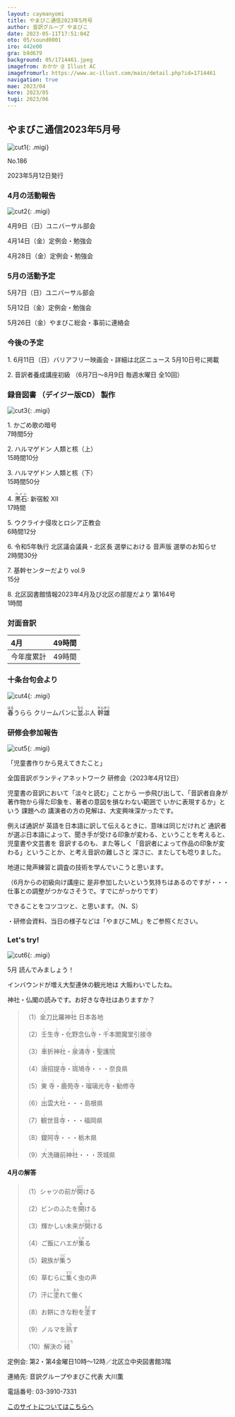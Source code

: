 ```yaml
---
layout: caymanyomi
title: やまびこ通信2023年5月号
author: 音訳グループ やまびこ
date: 2023-05-11T17:51:04Z
oto: 05/sound0001
iro: 442e00
gra: b9d679
background: 05/1714461.jpeg
imagefrom: おかか @ Illust AC
imagefromurl: https://www.ac-illust.com/main/detail.php?id=1714461
navigation: true
mae: 2023/04
kore: 2023/05
tugi: 2023/06
---
```



## <span data-dur="4.109" data-begin="2.050" id="xmri_0001" markdown="1"> やまびこ通信2023年5月号</span>

![cut1](media/05/cut1.png){: .migi}

<span data-dur="2.601" data-begin="6.159" id="xmri_0002" markdown="1">No.186</span>

<span data-dur="5.752" data-begin="8.760" id="xmri_0003" markdown="1">2023年5月12日発行</span>

### <span data-dur="3.323" data-begin="21.471" id="xmri_0007" markdown="1"> 4月の活動報告</span>

![cut2](media/05/cut2.png){: .migi}

<span data-dur="2.124" data-begin="26.644" id="xmri_0009" markdown="1">4月9日（日）</span><span data-dur="2.504" data-begin="28.768" id="xmri_000A" markdown="1">ユニバーサル部会</span>

<span data-dur="2.193" data-begin="31.272" id="xmri_000B" markdown="1">4月14日（金）</span><span data-dur="2.987" data-begin="33.465" id="xmri_000C" markdown="1">定例会・勉強会</span>

<span data-dur="2.480" data-begin="36.452" id="xmri_000D" markdown="1">4月28日（金）</span><span data-dur="4.387" data-begin="38.932" id="xmri_000E" markdown="1">定例会・勉強会</span>

### <span data-dur="3.178" data-begin="43.319" id="xmri_000F" markdown="1"> 5月の活動予定</span>

<span data-dur="1.977" data-begin="46.497" id="xmri_0010" markdown="1">5月7日（日）</span><span data-dur="2.504" data-begin="48.474" id="xmri_0011" markdown="1">ユニバーサル部会</span>

<span data-dur="2.213" data-begin="50.978" id="xmri_0012" markdown="1">5月12日（金）</span><span data-dur="2.986" data-begin="53.191" id="xmri_0013" markdown="1">定例会・勉強会</span>

<span data-dur="2.425" data-begin="56.177" id="xmri_0014" markdown="1">5月26日（金）</span><span data-dur="1.578" data-begin="58.602" id="xmri_0015" markdown="1">やまびこ総会・</span><span data-dur="3.946" data-begin="60.180" id="xmri_0016" markdown="1">事前に連絡会</span>

### <span data-dur="2.630" data-begin="64.126" id="xmri_0017" markdown="1"> 今後の予定</span>

<span data-dur=".815" data-begin="66.756" id="xmri_0018" markdown="1">1.</span> <span data-dur="2.476" data-begin="67.571" id="xmri_0019" markdown="1">6月11日（日）</span><span data-dur="1.805" data-begin="70.047" id="xmri_001A" markdown="1">バリアフリー映画会・</span><span data-dur="5.096" data-begin="71.852" id="xmri_001B" markdown="1">詳細は北区ニュース 5月10日号に掲載</span>

<span data-dur=".704" data-begin="76.948" id="xmri_001C" markdown="1">2.</span> <span data-dur="2.442" data-begin="77.652" id="xmri_001D" markdown="1">音訳者養成講座初級</span> <span data-dur="2.982" data-begin="80.094" id="xmri_001E" markdown="1">（6月7日～8月9日</span> <span data-dur="1.633" data-begin="83.076" id="xmri_001F" markdown="1">毎週水曜日</span> <span data-dur="3.520" data-begin="84.709" id="xmri_0020" markdown="1">全10回<span class="infty_silent">）</span></span>

### <span data-dur="4.728" data-begin="88.229" id="xmri_0021" markdown="1"> 録音図書<span class="infty_silent"> （</span>デイジー版CD<span class="infty_silent">） </span>製作</span>

![cut3](media/05/cut3.png){: .migi}

<span data-dur=".815" data-begin="95.658" id="xmri_0024" markdown="1">1.</span> <span data-dur="1.699" data-begin="96.473" id="xmri_0025" markdown="1">かごめ歌の暗号</span>  
<span data-dur="2.064" data-begin="98.172" id="xmri_0026" markdown="1">7時間5分</span>

<span data-dur=".704" data-begin="100.236" id="xmri_0027" markdown="1">2.</span> <span data-dur="2.299" data-begin="100.940" id="xmri_0028" markdown="1">ハルマゲドン 人類と核</span><span data-dur=".802" data-begin="103.239" id="xmri_0029" markdown="1">（上）</span>  
<span data-dur="2.230" data-begin="104.041" id="xmri_002A" markdown="1">15時間10分</span>

<span data-dur=".871" data-begin="106.271" id="xmri_002B" markdown="1">3.</span> <span data-dur="2.299" data-begin="107.142" id="xmri_002C" markdown="1">ハルマゲドン 人類と核</span><span data-dur=".732" data-begin="109.441" id="xmri_002D" markdown="1">（下）</span>  
<span data-dur="2.363" data-begin="110.173" id="xmri_002E" markdown="1">15時間50分</span>

<span data-dur=".797" data-begin="112.536" id="xmri_002F" markdown="1">4.</span><span data-dur="5.437" data-begin="113.333" id="xmri_0030" markdown="1"> <ruby>黒石<rp>(</rp><rt>ヘイシ</rt><rp>)</rp></ruby>: 新宿鮫 XII</span>  
<span data-dur="1.895" data-begin="118.770" id="xmri_0031" markdown="1">17時間</span>

<span data-dur=".715" data-begin="120.665" id="xmri_0032" markdown="1">5.</span> <span data-dur="2.789" data-begin="121.380" id="xmri_0033" markdown="1">ウクライナ侵攻とロシア正教会</span>  
<span data-dur="2.264" data-begin="124.169" id="xmri_0034" markdown="1">6時間12分</span>

<span data-dur=".859" data-begin="126.433" id="xmri_0035" markdown="1">6.</span> <span data-dur="7.011" data-begin="127.292" id="xmri_0036" markdown="1">令和5年執行 北区議会議員・北区長 選挙における 音声版 選挙のお知らせ</span>  
<span data-dur="2.265" data-begin="134.303" id="xmri_0037" markdown="1">2時間30分</span>

<span data-dur=".828" data-begin="136.568" id="xmri_0038" markdown="1">7.</span> <span data-dur="2.737" data-begin="137.396" id="xmri_0039" markdown="1">基幹センターだより vol.9</span>  
<span data-dur="1.655" data-begin="140.133" id="xmri_003A" markdown="1">15分</span>

<span data-dur=".847" data-begin="141.788" id="xmri_003B" markdown="1">8.</span> <span data-dur="7.226" data-begin="142.635" id="xmri_003C" markdown="1">北区図書館情報2023年4月及び北区の部屋だより 第164号</span>  
<span data-dur="3.417" data-begin="149.861" id="xmri_003D" markdown="1">1時間</span>

### <span data-dur="2.666" data-begin="153.278" id="xmri_003E" markdown="1"> 対面音訳</span>

<span data-dur="1.078" data-begin="155.944" id="xmri_003F" markdown="1">4月</span>|<span data-dur="2.374" data-begin="157.022" id="xmri_0040" markdown="1">49時間</span>
|:---|---:|
<span data-dur="1.591" data-begin="159.396" id="xmri_0041" markdown="1">今年度累計</span>|<span data-dur="3.774" data-begin="160.987" id="xmri_0042" markdown="1">49時間</span>

### <span data-dur="2.991" data-begin="164.761" id="xmri_0043" markdown="1"> 十条台句会より</span>

![cut4](media/05/cut4.png){: .migi}

<span data-dur="7.788" data-begin="168.902" id="xmri_0045" markdown="1"><ruby>春<rp>(</rp><rt>はる</rt><rp>)</rp></ruby>うらら クリームパンに<ruby>並<rp>(</rp><rt>なら</rt><rp>)</rp></ruby>ぶ人
<span class="haigo" data-dur="3.272" data-begin="176.690" id="xmri_0046" markdown="1"><ruby>幹雄<rp>(</rp><rt>かんゆう</rt><rp>)</rp></ruby></span>

### <span data-dur="3.357" data-begin="179.962" id="xmri_0047" markdown="1"> 研修会参加報告</span>

![cut5](media/05/cut5.png){: .migi}

<span data-dur="2.989" data-begin="184.469" id="xmri_0049" markdown="1">「児童書作りから見えてきたこと」</span>

<span data-dur="3.663" data-begin="187.458" id="xmri_004A" markdown="1">全国音訳ボランティアネットワーク 研修会</span><span data-dur="4.298" data-begin="191.121" id="xmri_004B" markdown="1">（2023年4月12日）</span>

<span data-dur="2.133" data-begin="195.419" id="xmri_004C" markdown="1">児童書の音訳において</span><span data-dur="2.995" data-begin="197.552" id="xmri_004D" markdown="1">「淡々と読む<span class="infty_silent">」</span>ことから 一歩飛び出して、</span><span data-dur="3.579" data-begin="200.547" id="xmri_004E" markdown="1">「音訳者自身が 著作物から得た印象を、</span><span data-dur="7.145" data-begin="204.126" id="xmri_004F" markdown="1">著者の意図を損なわない範囲で いかに表現するか<span class="infty_silent">」</span>という 課題への 講演者の方の見解は、</span><span data-dur="4.229" data-begin="211.271" id="xmri_0050" markdown="1">大変興味深かったです。</span>

<span data-dur="4.622" data-begin="215.500" id="xmri_0051" markdown="1">例えば通訳が 英語を日本語に訳して伝えるときに、</span><span data-dur="4.190" data-begin="220.122" id="xmri_0052" markdown="1">意味は同じだけれど 通訳者が選ぶ日本語によって、</span><span data-dur="3.757" data-begin="224.312" id="xmri_0053" markdown="1">聞き手が受ける印象が変わる<span class="infty_silent">、</span>ということを考えると、</span><span data-dur="4.063" data-begin="228.069" id="xmri_0054" markdown="1">児童書や文芸書を 音訳するのも<span class="infty_silent">、</span>また等しく</span><span data-dur="4.360" data-begin="232.132" id="xmri_0055" markdown="1">「音訳者によって作品の印象が変わる<span class="infty_silent">」</span>ということか、</span><span data-dur="1.147" data-begin="236.492" id="xmri_0056" markdown="1">と考え</span><span data-dur="2.632" data-begin="237.639" id="xmri_0057" markdown="1">音訳の難しさと 深さに、</span><span data-dur="3.798" data-begin="240.271" id="xmri_0058" markdown="1">またしても唸りました。</span>

<span data-dur="7.034" data-begin="244.069" id="xmri_0059" markdown="1">地道に発声練習と調査の技術を学んでいこうと思います。</span>

<span class="infty_silent">（</span><span data-dur="8.718" data-begin="251.103" id="xmri_005A" markdown="1">6月からの初級向け講座に 是非参加したいという気持ちはあるのですが・・・仕事との調整がつかなさそうで。</span><span data-dur="2.903" data-begin="259.821" id="xmri_005B" markdown="1">すでにがっかりです</span><span class="infty_silent">）</span>

<span data-dur="4.112" data-begin="262.724" id="xmri_005C" markdown="1">できることをコツコツと<span class="infty_silent">、</span>と思います。</span><span class="infty_silent">（</span><span data-dur="2.246" data-begin="266.836" id="xmri_005D" markdown="1">N<span class="infty_silent">、</span>S</span><span class="infty_silent">）</span>

<span data-dur="1.676" data-begin="269.082" id="xmri_005E" markdown="1">・研修会資料、</span><span data-dur="1.866" data-begin="270.758" id="xmri_005F" markdown="1">当日の様子などは</span><span data-dur="5.096" data-begin="272.624" id="xmri_0060" markdown="1">「やまびこML<span class="infty_silent">」</span>をご参照ください。</span>

### <span data-dur=".500" data-begin="277.720" id="xmri_0061" markdown="1"></span> <span data-dur="2.340" data-begin="278.220" id="xmri_0062" markdown="1">Let&apos;s try!</span>

![cut6](media/05/cut6.png){: .migi}

<span data-dur="4.180" data-begin="282.410" id="xmri_0064" markdown="1">5月 読んでみましょう！</span>

<span data-dur="1.573" data-begin="286.590" id="xmri_0065" markdown="1">インバウンドが増え</span><span data-dur="4.887" data-begin="288.163" id="xmri_0066" markdown="1">大型連休の観光地は 大賑わいでしたね。</span>

<span data-dur="3.108" data-begin="293.050" id="xmri_0067" markdown="1">神社・仏閣の読みです。</span><span data-dur="4.060" data-begin="296.158" id="xmri_0068" markdown="1">お好きな寺社はありますか？</span>

<blockquote markdown="1">

<span class="infty_silent">（1）<ruby>金刀比羅神社<rp>(</rp><rt>（　　　）</rt><rp>)</rp></ruby> 日本各地</span>

<span class="infty_silent">（2）<ruby>壬生寺<rp>(</rp><rt>（　　　）</rt><rp>)</rp></ruby>・<ruby>化野念仏寺<rp>(</rp><rt>（　　　）</rt><rp>)</rp></ruby>・<ruby>千本閻魔堂引接寺<rp>(</rp><rt>（　　　）</rt><rp>)</rp></ruby></span>

<span class="infty_silent">（3）<ruby>車折神社<rp>(</rp><rt>（　　　）</rt><rp>)</rp></ruby>・<ruby>泉涌寺<rp>(</rp><rt>（　　　）</rt><rp>)</rp></ruby>・<ruby>聖護院<rp>(</rp><rt>（　　　）</rt><rp>)</rp></ruby></span>

<span class="infty_silent">（4）<ruby>唐招提寺<rp>(</rp><rt>（　　　）</rt><rp>)</rp></ruby>・<ruby>斑鳩寺<rp>(</rp><rt>（　　　）</rt><rp>)</rp></ruby>・・・奈良県</span>

<span class="infty_silent">（5）<ruby>東寺<rp>(</rp><rt>（　　　）</rt><rp>)</rp></ruby>・<ruby>鹿苑寺<rp>(</rp><rt>（　　　）</rt><rp>)</rp></ruby>・<ruby>瑠璃光寺<rp>(</rp><rt>（　　　）</rt><rp>)</rp></ruby>・<ruby>勧修寺<rp>(</rp><rt>（　　　）</rt><rp>)</rp></ruby></span>

<span class="infty_silent">（6）<ruby>出雲大社<rp>(</rp><rt>（　　　）</rt><rp>)</rp></ruby>・・・島根県</span>

<span class="infty_silent">（7）<ruby>観世音寺<rp>(</rp><rt>（　　　）</rt><rp>)</rp></ruby>・・・福岡県</span>

<span class="infty_silent">（8）<ruby>鑁阿寺<rp>(</rp><rt>（　　　）</rt><rp>)</rp></ruby>・・・栃木県</span>

<span class="infty_silent">（9）<ruby>大洗磯前神社<rp>(</rp><rt>（　　　）</rt><rp>)</rp></ruby>・・・茨城県</span>

</blockquote>

#### <span data-dur="2.856" data-begin="304.743" id="xmri_006A" markdown="1"> 4月の解答</span>

<blockquote markdown="1">

<span data-dur="1.178" data-begin="307.599" id="xmri_006B" markdown="1">（1）</span><span data-dur="2.318" data-begin="308.777" id="xmri_006C" markdown="1">シャツの前が<ruby>開<rp>(</rp><rt>はだ</rt><rp>)</rp></ruby>ける</span>

<span data-dur="1.016" data-begin="311.095" id="xmri_006D" markdown="1">（2）</span><span data-dur="2.134" data-begin="312.111" id="xmri_006E" markdown="1">ビンのふたを<ruby>開<rp>(</rp><rt>あ</rt><rp>)</rp></ruby>ける</span>

<span data-dur="1.143" data-begin="314.245" id="xmri_006F" markdown="1">（3）</span><span data-dur="2.682" data-begin="315.388" id="xmri_0070" markdown="1">輝かしい未来が<ruby>開<rp>(</rp><rt>ひら</rt><rp>)</rp></ruby>ける</span>

<span data-dur="1.119" data-begin="318.070" id="xmri_0071" markdown="1">（4）</span><span data-dur="2.311" data-begin="319.189" id="xmri_0072" markdown="1">ご飯にハエが<ruby>集<rp>(</rp><rt>たか</rt><rp>)</rp></ruby>る</span>

<span data-dur="1.046" data-begin="321.500" id="xmri_0073" markdown="1">（5）</span><span data-dur="2.077" data-begin="322.546" id="xmri_0074" markdown="1">親族が<ruby>集<rp>(</rp><rt>つど</rt><rp>)</rp></ruby>う</span>

<span data-dur="1.177" data-begin="324.623" id="xmri_0075" markdown="1">（6）</span><span data-dur="2.681" data-begin="325.800" id="xmri_0076" markdown="1">草むらに<ruby>集<rp>(</rp><rt>すだ</rt><rp>)</rp></ruby>く虫の声</span>

<span data-dur="1.170" data-begin="328.481" id="xmri_0077" markdown="1">（7）</span><span data-dur="2.452" data-begin="329.651" id="xmri_0078" markdown="1">汗に<ruby>塗<rp>(</rp><rt>まみ</rt><rp>)</rp></ruby>れて働く</span>

<span data-dur="1.211" data-begin="332.103" id="xmri_0079" markdown="1">（8）</span><span data-dur="2.477" data-begin="333.314" id="xmri_007A" markdown="1">お餅にきな粉を<ruby>塗<rp>(</rp><rt>まぶ</rt><rp>)</rp></ruby>す</span>

<span data-dur="1.197" data-begin="335.791" id="xmri_007B" markdown="1">（9）</span><span data-dur="1.971" data-begin="336.988" id="xmri_007C" markdown="1">ノルマを<ruby>熟<rp>(</rp><rt>こな</rt><rp>)</rp></ruby>す</span>

<span data-dur="1.137" data-begin="338.959" id="xmri_007D" markdown="1">（10）</span><span data-dur="2.149" data-begin="340.096" id="xmri_007E" markdown="1">解決の<ruby>緒<rp>(</rp><rt>いとぐち</rt><rp>)</rp></ruby></span>

</blockquote>

<span data-dur="1.205" data-begin="342.245" id="xmri_007F" markdown="1">定例会:</span> <span data-dur="3.237" data-begin="343.450" id="xmri_0080" markdown="1">第2・第4金曜日10時～12時</span><span data-dur="3.048" data-begin="346.687" id="xmri_0081" markdown="1">／北区立中央図書館3階</span>

<span data-dur="1.318" data-begin="349.735" id="xmri_0082" markdown="1">連絡先:</span> <span data-dur="3.965" data-begin="351.053" id="xmri_0083" markdown="1">音訳グループやまびこ代表 大川薫</span>

<span data-dur="1.410" data-begin="355.018" id="xmri_0084" markdown="1">電話番号:</span> <span data-dur="4.305" data-begin="356.428" id="xmri_0085" markdown="1">03-3910-7331</span>

<a href="mailto:ymbk2016ml@gmail.com?Subject=やまびこウェブサイトについて" data-dur="5.929" data-begin="360.733" id="xmri_0086" markdown="1">このサイトについてはこちらへ</a>


